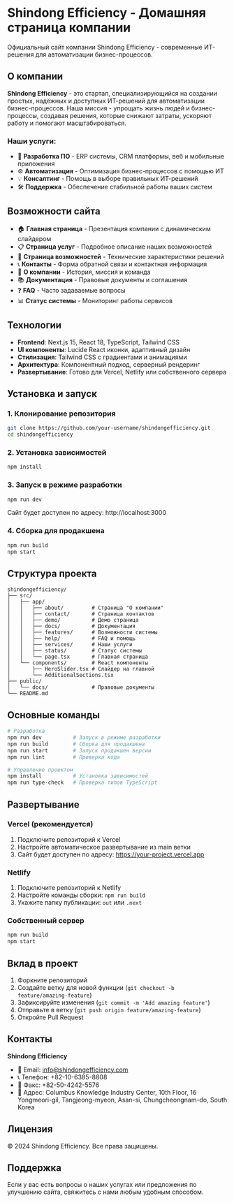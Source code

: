 # Shindong Efficiency - Домашняя страница компании

Официальный сайт компании Shindong Efficiency - современные ИТ-решения для автоматизации бизнес-процессов.

## О компании

**Shindong Efficiency** - это стартап, специализирующийся на создании простых, надёжных и доступных ИТ-решений для автоматизации бизнес-процессов. Наша миссия - упрощать жизнь людей и бизнес-процессы, создавая решения, которые снижают затраты, ускоряют работу и помогают масштабироваться.

### Наши услуги:
- 🚀 **Разработка ПО** - ERP системы, CRM платформы, веб и мобильные приложения
- ⚙️ **Автоматизация** - Оптимизация бизнес-процессов с помощью ИТ
- 💡 **Консалтинг** - Помощь в выборе правильных ИТ-решений
- 🛠️ **Поддержка** - Обеспечение стабильной работы ваших систем

## Возможности сайта

- 🏠 **Главная страница** - Презентация компании с динамическим слайдером
- 📋 **Страница услуг** - Подробное описание наших возможностей
- 🎯 **Страница возможностей** - Технические характеристики решений
- 📞 **Контакты** - Форма обратной связи и контактная информация
- 📄 **О компании** - История, миссия и команда
- 📚 **Документация** - Правовые документы и соглашения
- ❓ **FAQ** - Часто задаваемые вопросы
- 📊 **Статус системы** - Мониторинг работы сервисов

## Технологии

- **Frontend**: Next.js 15, React 18, TypeScript, Tailwind CSS
- **UI компоненты**: Lucide React иконки, адаптивный дизайн
- **Стилизация**: Tailwind CSS с градиентами и анимациями
- **Архитектура**: Компонентный подход, серверный рендеринг
- **Развертывание**: Готово для Vercel, Netlify или собственного сервера

## Установка и запуск

### 1. Клонирование репозитория
```bash
git clone https://github.com/your-username/shindongefficiency.git
cd shindongefficiency
```

### 2. Установка зависимостей
```bash
npm install
```

### 3. Запуск в режиме разработки
```bash
npm run dev
```

Сайт будет доступен по адресу: http://localhost:3000

### 4. Сборка для продакшена
```bash
npm run build
npm start
```

## Структура проекта

```
shindongefficiency/
├── src/
│   ├── app/
│   │   ├── about/         # Страница "О компании"
│   │   ├── contact/       # Страница контактов
│   │   ├── demo/          # Демо страница
│   │   ├── docs/          # Документация
│   │   ├── features/      # Возможности системы
│   │   ├── help/          # FAQ и помощь
│   │   ├── services/      # Наши услуги
│   │   ├── status/        # Статус системы
│   │   └── page.tsx       # Главная страница
│   └── components/        # React компоненты
│       ├── HeroSlider.tsx # Слайдер на главной
│       └── AdditionalSections.tsx
├── public/
│   └── docs/              # Правовые документы
└── README.md
```

## Основные команды

```bash
# Разработка
npm run dev          # Запуск в режиме разработки
npm run build        # Сборка для продакшена
npm run start        # Запуск продакшен версии
npm run lint         # Проверка кода

# Управление проектом
npm install          # Установка зависимостей
npm run type-check   # Проверка типов TypeScript
```

## Развертывание

### Vercel (рекомендуется)
1. Подключите репозиторий к Vercel
2. Настройте автоматическое развертывание из main ветки
3. Сайт будет доступен по адресу: https://your-project.vercel.app

### Netlify
1. Подключите репозиторий к Netlify
2. Настройте команды сборки: `npm run build`
3. Укажите папку публикации: `out` или `.next`

### Собственный сервер
```bash
npm run build
npm start
```

## Вклад в проект

1. Форкните репозиторий
2. Создайте ветку для новой функции (`git checkout -b feature/amazing-feature`)
3. Зафиксируйте изменения (`git commit -m 'Add amazing feature'`)
4. Отправьте в ветку (`git push origin feature/amazing-feature`)
5. Откройте Pull Request

## Контакты

**Shindong Efficiency**
- 📧 Email: info@shindongefficiency.com
- 📞 Телефон: +82-10-6385-8808
- 📠 Факс: +82-50-4242-5576
- 📍 Адрес: Columbus Knowledge Industry Center, 10th Floor, 16 Yongmeori-gil, Tangjeong-myeon, Asan-si, Chungcheongnam-do, South Korea

## Лицензия

© 2024 Shindong Efficiency. Все права защищены.

## Поддержка

Если у вас есть вопросы о наших услугах или предложения по улучшению сайта, свяжитесь с нами любым удобным способом.